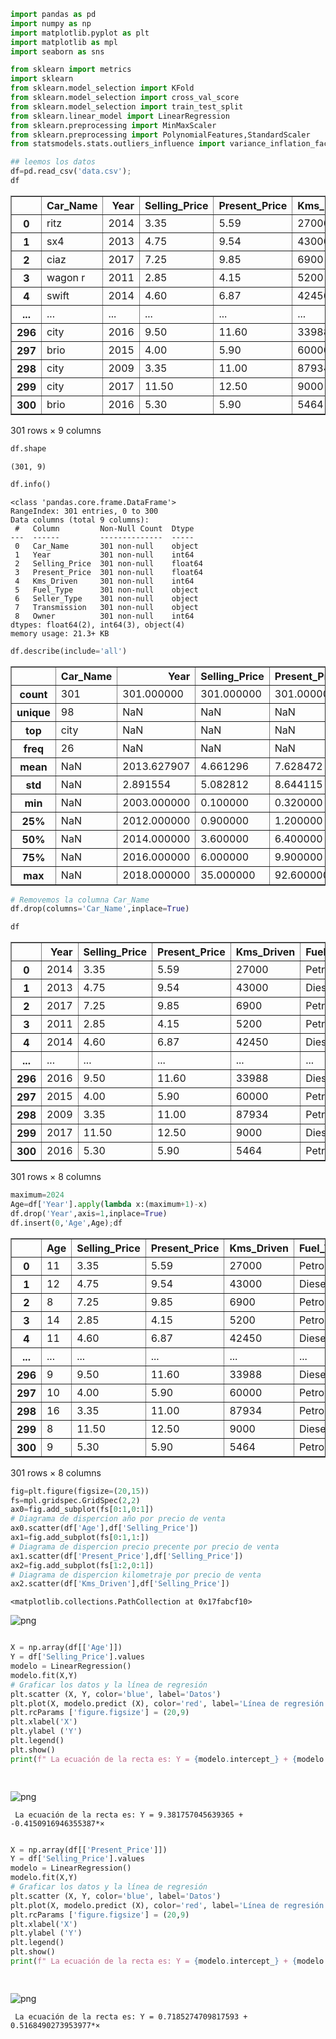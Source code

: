 ```python
import pandas as pd
import numpy as np
import matplotlib.pyplot as plt
import matplotlib as mpl
import seaborn as sns
```


```python
from sklearn import metrics
import sklearn
from sklearn.model_selection import KFold
from sklearn.model_selection import cross_val_score
from sklearn.model_selection import train_test_split
from sklearn.linear_model import LinearRegression
from sklearn.preprocessing import MinMaxScaler
from sklearn.preprocessing import PolynomialFeatures,StandardScaler
from statsmodels.stats.outliers_influence import variance_inflation_factor 
```


```python
## leemos los datos
df=pd.read_csv('data.csv');
df
```




<div>
<style scoped>
    .dataframe tbody tr th:only-of-type {
        vertical-align: middle;
    }

    .dataframe tbody tr th {
        vertical-align: top;
    }

    .dataframe thead th {
        text-align: right;
    }
</style>
<table border="1" class="dataframe">
  <thead>
    <tr style="text-align: right;">
      <th></th>
      <th>Car_Name</th>
      <th>Year</th>
      <th>Selling_Price</th>
      <th>Present_Price</th>
      <th>Kms_Driven</th>
      <th>Fuel_Type</th>
      <th>Seller_Type</th>
      <th>Transmission</th>
      <th>Owner</th>
    </tr>
  </thead>
  <tbody>
    <tr>
      <th>0</th>
      <td>ritz</td>
      <td>2014</td>
      <td>3.35</td>
      <td>5.59</td>
      <td>27000</td>
      <td>Petrol</td>
      <td>Dealer</td>
      <td>Manual</td>
      <td>0</td>
    </tr>
    <tr>
      <th>1</th>
      <td>sx4</td>
      <td>2013</td>
      <td>4.75</td>
      <td>9.54</td>
      <td>43000</td>
      <td>Diesel</td>
      <td>Dealer</td>
      <td>Manual</td>
      <td>0</td>
    </tr>
    <tr>
      <th>2</th>
      <td>ciaz</td>
      <td>2017</td>
      <td>7.25</td>
      <td>9.85</td>
      <td>6900</td>
      <td>Petrol</td>
      <td>Dealer</td>
      <td>Manual</td>
      <td>0</td>
    </tr>
    <tr>
      <th>3</th>
      <td>wagon r</td>
      <td>2011</td>
      <td>2.85</td>
      <td>4.15</td>
      <td>5200</td>
      <td>Petrol</td>
      <td>Dealer</td>
      <td>Manual</td>
      <td>0</td>
    </tr>
    <tr>
      <th>4</th>
      <td>swift</td>
      <td>2014</td>
      <td>4.60</td>
      <td>6.87</td>
      <td>42450</td>
      <td>Diesel</td>
      <td>Dealer</td>
      <td>Manual</td>
      <td>0</td>
    </tr>
    <tr>
      <th>...</th>
      <td>...</td>
      <td>...</td>
      <td>...</td>
      <td>...</td>
      <td>...</td>
      <td>...</td>
      <td>...</td>
      <td>...</td>
      <td>...</td>
    </tr>
    <tr>
      <th>296</th>
      <td>city</td>
      <td>2016</td>
      <td>9.50</td>
      <td>11.60</td>
      <td>33988</td>
      <td>Diesel</td>
      <td>Dealer</td>
      <td>Manual</td>
      <td>0</td>
    </tr>
    <tr>
      <th>297</th>
      <td>brio</td>
      <td>2015</td>
      <td>4.00</td>
      <td>5.90</td>
      <td>60000</td>
      <td>Petrol</td>
      <td>Dealer</td>
      <td>Manual</td>
      <td>0</td>
    </tr>
    <tr>
      <th>298</th>
      <td>city</td>
      <td>2009</td>
      <td>3.35</td>
      <td>11.00</td>
      <td>87934</td>
      <td>Petrol</td>
      <td>Dealer</td>
      <td>Manual</td>
      <td>0</td>
    </tr>
    <tr>
      <th>299</th>
      <td>city</td>
      <td>2017</td>
      <td>11.50</td>
      <td>12.50</td>
      <td>9000</td>
      <td>Diesel</td>
      <td>Dealer</td>
      <td>Manual</td>
      <td>0</td>
    </tr>
    <tr>
      <th>300</th>
      <td>brio</td>
      <td>2016</td>
      <td>5.30</td>
      <td>5.90</td>
      <td>5464</td>
      <td>Petrol</td>
      <td>Dealer</td>
      <td>Manual</td>
      <td>0</td>
    </tr>
  </tbody>
</table>
<p>301 rows × 9 columns</p>
</div>




```python
df.shape
```




    (301, 9)




```python
df.info()
```

    <class 'pandas.core.frame.DataFrame'>
    RangeIndex: 301 entries, 0 to 300
    Data columns (total 9 columns):
     #   Column         Non-Null Count  Dtype  
    ---  ------         --------------  -----  
     0   Car_Name       301 non-null    object 
     1   Year           301 non-null    int64  
     2   Selling_Price  301 non-null    float64
     3   Present_Price  301 non-null    float64
     4   Kms_Driven     301 non-null    int64  
     5   Fuel_Type      301 non-null    object 
     6   Seller_Type    301 non-null    object 
     7   Transmission   301 non-null    object 
     8   Owner          301 non-null    int64  
    dtypes: float64(2), int64(3), object(4)
    memory usage: 21.3+ KB



```python
df.describe(include='all')
```




<div>
<style scoped>
    .dataframe tbody tr th:only-of-type {
        vertical-align: middle;
    }

    .dataframe tbody tr th {
        vertical-align: top;
    }

    .dataframe thead th {
        text-align: right;
    }
</style>
<table border="1" class="dataframe">
  <thead>
    <tr style="text-align: right;">
      <th></th>
      <th>Car_Name</th>
      <th>Year</th>
      <th>Selling_Price</th>
      <th>Present_Price</th>
      <th>Kms_Driven</th>
      <th>Fuel_Type</th>
      <th>Seller_Type</th>
      <th>Transmission</th>
      <th>Owner</th>
    </tr>
  </thead>
  <tbody>
    <tr>
      <th>count</th>
      <td>301</td>
      <td>301.000000</td>
      <td>301.000000</td>
      <td>301.000000</td>
      <td>301.000000</td>
      <td>301</td>
      <td>301</td>
      <td>301</td>
      <td>301.000000</td>
    </tr>
    <tr>
      <th>unique</th>
      <td>98</td>
      <td>NaN</td>
      <td>NaN</td>
      <td>NaN</td>
      <td>NaN</td>
      <td>3</td>
      <td>2</td>
      <td>2</td>
      <td>NaN</td>
    </tr>
    <tr>
      <th>top</th>
      <td>city</td>
      <td>NaN</td>
      <td>NaN</td>
      <td>NaN</td>
      <td>NaN</td>
      <td>Petrol</td>
      <td>Dealer</td>
      <td>Manual</td>
      <td>NaN</td>
    </tr>
    <tr>
      <th>freq</th>
      <td>26</td>
      <td>NaN</td>
      <td>NaN</td>
      <td>NaN</td>
      <td>NaN</td>
      <td>239</td>
      <td>195</td>
      <td>261</td>
      <td>NaN</td>
    </tr>
    <tr>
      <th>mean</th>
      <td>NaN</td>
      <td>2013.627907</td>
      <td>4.661296</td>
      <td>7.628472</td>
      <td>36947.205980</td>
      <td>NaN</td>
      <td>NaN</td>
      <td>NaN</td>
      <td>0.043189</td>
    </tr>
    <tr>
      <th>std</th>
      <td>NaN</td>
      <td>2.891554</td>
      <td>5.082812</td>
      <td>8.644115</td>
      <td>38886.883882</td>
      <td>NaN</td>
      <td>NaN</td>
      <td>NaN</td>
      <td>0.247915</td>
    </tr>
    <tr>
      <th>min</th>
      <td>NaN</td>
      <td>2003.000000</td>
      <td>0.100000</td>
      <td>0.320000</td>
      <td>500.000000</td>
      <td>NaN</td>
      <td>NaN</td>
      <td>NaN</td>
      <td>0.000000</td>
    </tr>
    <tr>
      <th>25%</th>
      <td>NaN</td>
      <td>2012.000000</td>
      <td>0.900000</td>
      <td>1.200000</td>
      <td>15000.000000</td>
      <td>NaN</td>
      <td>NaN</td>
      <td>NaN</td>
      <td>0.000000</td>
    </tr>
    <tr>
      <th>50%</th>
      <td>NaN</td>
      <td>2014.000000</td>
      <td>3.600000</td>
      <td>6.400000</td>
      <td>32000.000000</td>
      <td>NaN</td>
      <td>NaN</td>
      <td>NaN</td>
      <td>0.000000</td>
    </tr>
    <tr>
      <th>75%</th>
      <td>NaN</td>
      <td>2016.000000</td>
      <td>6.000000</td>
      <td>9.900000</td>
      <td>48767.000000</td>
      <td>NaN</td>
      <td>NaN</td>
      <td>NaN</td>
      <td>0.000000</td>
    </tr>
    <tr>
      <th>max</th>
      <td>NaN</td>
      <td>2018.000000</td>
      <td>35.000000</td>
      <td>92.600000</td>
      <td>500000.000000</td>
      <td>NaN</td>
      <td>NaN</td>
      <td>NaN</td>
      <td>3.000000</td>
    </tr>
  </tbody>
</table>
</div>




```python
# Removemos la columna Car_Name
df.drop(columns='Car_Name',inplace=True)
```


```python
df
```




<div>
<style scoped>
    .dataframe tbody tr th:only-of-type {
        vertical-align: middle;
    }

    .dataframe tbody tr th {
        vertical-align: top;
    }

    .dataframe thead th {
        text-align: right;
    }
</style>
<table border="1" class="dataframe">
  <thead>
    <tr style="text-align: right;">
      <th></th>
      <th>Year</th>
      <th>Selling_Price</th>
      <th>Present_Price</th>
      <th>Kms_Driven</th>
      <th>Fuel_Type</th>
      <th>Seller_Type</th>
      <th>Transmission</th>
      <th>Owner</th>
    </tr>
  </thead>
  <tbody>
    <tr>
      <th>0</th>
      <td>2014</td>
      <td>3.35</td>
      <td>5.59</td>
      <td>27000</td>
      <td>Petrol</td>
      <td>Dealer</td>
      <td>Manual</td>
      <td>0</td>
    </tr>
    <tr>
      <th>1</th>
      <td>2013</td>
      <td>4.75</td>
      <td>9.54</td>
      <td>43000</td>
      <td>Diesel</td>
      <td>Dealer</td>
      <td>Manual</td>
      <td>0</td>
    </tr>
    <tr>
      <th>2</th>
      <td>2017</td>
      <td>7.25</td>
      <td>9.85</td>
      <td>6900</td>
      <td>Petrol</td>
      <td>Dealer</td>
      <td>Manual</td>
      <td>0</td>
    </tr>
    <tr>
      <th>3</th>
      <td>2011</td>
      <td>2.85</td>
      <td>4.15</td>
      <td>5200</td>
      <td>Petrol</td>
      <td>Dealer</td>
      <td>Manual</td>
      <td>0</td>
    </tr>
    <tr>
      <th>4</th>
      <td>2014</td>
      <td>4.60</td>
      <td>6.87</td>
      <td>42450</td>
      <td>Diesel</td>
      <td>Dealer</td>
      <td>Manual</td>
      <td>0</td>
    </tr>
    <tr>
      <th>...</th>
      <td>...</td>
      <td>...</td>
      <td>...</td>
      <td>...</td>
      <td>...</td>
      <td>...</td>
      <td>...</td>
      <td>...</td>
    </tr>
    <tr>
      <th>296</th>
      <td>2016</td>
      <td>9.50</td>
      <td>11.60</td>
      <td>33988</td>
      <td>Diesel</td>
      <td>Dealer</td>
      <td>Manual</td>
      <td>0</td>
    </tr>
    <tr>
      <th>297</th>
      <td>2015</td>
      <td>4.00</td>
      <td>5.90</td>
      <td>60000</td>
      <td>Petrol</td>
      <td>Dealer</td>
      <td>Manual</td>
      <td>0</td>
    </tr>
    <tr>
      <th>298</th>
      <td>2009</td>
      <td>3.35</td>
      <td>11.00</td>
      <td>87934</td>
      <td>Petrol</td>
      <td>Dealer</td>
      <td>Manual</td>
      <td>0</td>
    </tr>
    <tr>
      <th>299</th>
      <td>2017</td>
      <td>11.50</td>
      <td>12.50</td>
      <td>9000</td>
      <td>Diesel</td>
      <td>Dealer</td>
      <td>Manual</td>
      <td>0</td>
    </tr>
    <tr>
      <th>300</th>
      <td>2016</td>
      <td>5.30</td>
      <td>5.90</td>
      <td>5464</td>
      <td>Petrol</td>
      <td>Dealer</td>
      <td>Manual</td>
      <td>0</td>
    </tr>
  </tbody>
</table>
<p>301 rows × 8 columns</p>
</div>




```python
maximum=2024
Age=df['Year'].apply(lambda x:(maximum+1)-x)
df.drop('Year',axis=1,inplace=True)
df.insert(0,'Age',Age);df
```




<div>
<style scoped>
    .dataframe tbody tr th:only-of-type {
        vertical-align: middle;
    }

    .dataframe tbody tr th {
        vertical-align: top;
    }

    .dataframe thead th {
        text-align: right;
    }
</style>
<table border="1" class="dataframe">
  <thead>
    <tr style="text-align: right;">
      <th></th>
      <th>Age</th>
      <th>Selling_Price</th>
      <th>Present_Price</th>
      <th>Kms_Driven</th>
      <th>Fuel_Type</th>
      <th>Seller_Type</th>
      <th>Transmission</th>
      <th>Owner</th>
    </tr>
  </thead>
  <tbody>
    <tr>
      <th>0</th>
      <td>11</td>
      <td>3.35</td>
      <td>5.59</td>
      <td>27000</td>
      <td>Petrol</td>
      <td>Dealer</td>
      <td>Manual</td>
      <td>0</td>
    </tr>
    <tr>
      <th>1</th>
      <td>12</td>
      <td>4.75</td>
      <td>9.54</td>
      <td>43000</td>
      <td>Diesel</td>
      <td>Dealer</td>
      <td>Manual</td>
      <td>0</td>
    </tr>
    <tr>
      <th>2</th>
      <td>8</td>
      <td>7.25</td>
      <td>9.85</td>
      <td>6900</td>
      <td>Petrol</td>
      <td>Dealer</td>
      <td>Manual</td>
      <td>0</td>
    </tr>
    <tr>
      <th>3</th>
      <td>14</td>
      <td>2.85</td>
      <td>4.15</td>
      <td>5200</td>
      <td>Petrol</td>
      <td>Dealer</td>
      <td>Manual</td>
      <td>0</td>
    </tr>
    <tr>
      <th>4</th>
      <td>11</td>
      <td>4.60</td>
      <td>6.87</td>
      <td>42450</td>
      <td>Diesel</td>
      <td>Dealer</td>
      <td>Manual</td>
      <td>0</td>
    </tr>
    <tr>
      <th>...</th>
      <td>...</td>
      <td>...</td>
      <td>...</td>
      <td>...</td>
      <td>...</td>
      <td>...</td>
      <td>...</td>
      <td>...</td>
    </tr>
    <tr>
      <th>296</th>
      <td>9</td>
      <td>9.50</td>
      <td>11.60</td>
      <td>33988</td>
      <td>Diesel</td>
      <td>Dealer</td>
      <td>Manual</td>
      <td>0</td>
    </tr>
    <tr>
      <th>297</th>
      <td>10</td>
      <td>4.00</td>
      <td>5.90</td>
      <td>60000</td>
      <td>Petrol</td>
      <td>Dealer</td>
      <td>Manual</td>
      <td>0</td>
    </tr>
    <tr>
      <th>298</th>
      <td>16</td>
      <td>3.35</td>
      <td>11.00</td>
      <td>87934</td>
      <td>Petrol</td>
      <td>Dealer</td>
      <td>Manual</td>
      <td>0</td>
    </tr>
    <tr>
      <th>299</th>
      <td>8</td>
      <td>11.50</td>
      <td>12.50</td>
      <td>9000</td>
      <td>Diesel</td>
      <td>Dealer</td>
      <td>Manual</td>
      <td>0</td>
    </tr>
    <tr>
      <th>300</th>
      <td>9</td>
      <td>5.30</td>
      <td>5.90</td>
      <td>5464</td>
      <td>Petrol</td>
      <td>Dealer</td>
      <td>Manual</td>
      <td>0</td>
    </tr>
  </tbody>
</table>
<p>301 rows × 8 columns</p>
</div>




```python
fig=plt.figure(figsize=(20,15))
fs=mpl.gridspec.GridSpec(2,2)
ax0=fig.add_subplot(fs[0:1,0:1])
# Diagrama de dispercion año por precio de venta
ax0.scatter(df['Age'],df['Selling_Price'])
ax1=fig.add_subplot(fs[0:1,1:])
# Diagrama de dispercion precio precente por precio de venta
ax1.scatter(df['Present_Price'],df['Selling_Price'])
ax2=fig.add_subplot(fs[1:2,0:1])
# Diagrama de dispercion kilometraje por precio de venta
ax2.scatter(df['Kms_Driven'],df['Selling_Price'])

```




    <matplotlib.collections.PathCollection at 0x17fabcf10>




    
![png](output_9_1.png)
    



```python

X = np.array(df[['Age']])
Y = df['Selling_Price'].values
modelo = LinearRegression()
modelo.fit(X,Y)
# Graficar los datos y la línea de regresión
plt.scatter (X, Y, color='blue', label='Datos')
plt.plot(X, modelo.predict (X), color='red', label='Línea de regresión')
plt.rcParams ['figure.figsize'] = (20,9)
plt.xlabel('X')
plt.ylabel ('Y')
plt.legend()
plt.show()
print(f" La ecuación de la recta es: Y = {modelo.intercept_} + {modelo.coef_[0]}*×")

    
```


    
![png](output_10_0.png)
    


     La ecuación de la recta es: Y = 9.381757045639365 + -0.4150916946355387*×



```python

X = np.array(df[['Present_Price']])
Y = df['Selling_Price'].values
modelo = LinearRegression()
modelo.fit(X,Y)
# Graficar los datos y la línea de regresión
plt.scatter (X, Y, color='blue', label='Datos')
plt.plot(X, modelo.predict (X), color='red', label='Línea de regresión')
plt.rcParams ['figure.figsize'] = (20,9)
plt.xlabel('X')
plt.ylabel ('Y')
plt.legend()
plt.show()
print(f" La ecuación de la recta es: Y = {modelo.intercept_} + {modelo.coef_[0]}*×")

    
```


    
![png](output_11_0.png)
    


     La ecuación de la recta es: Y = 0.7185274709817593 + 0.5168490273953977*×



```python

```
